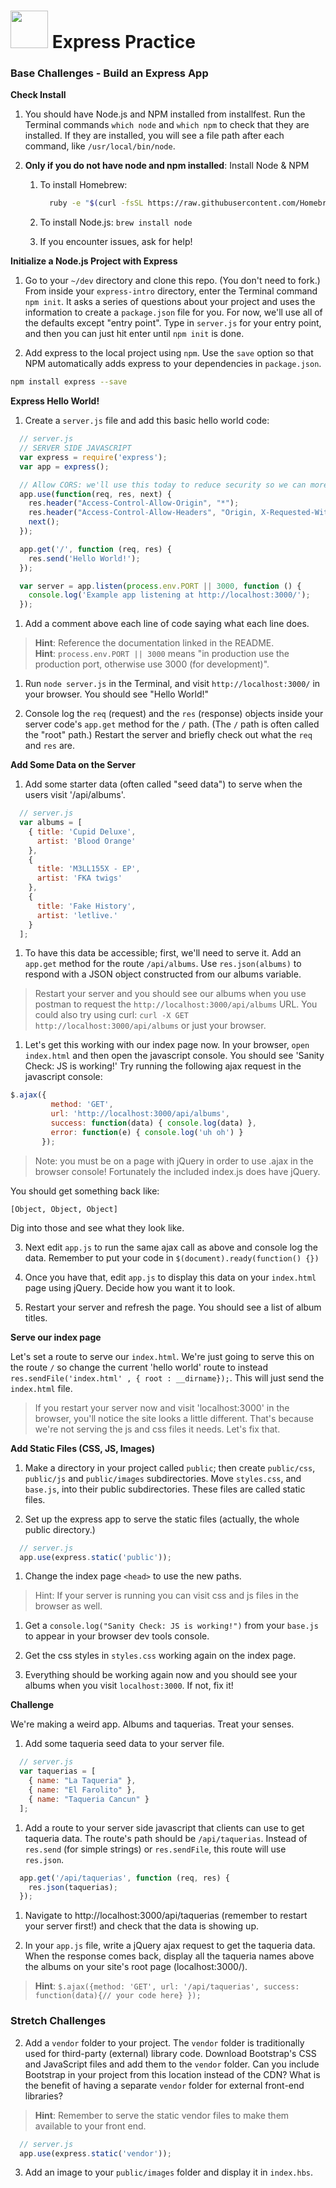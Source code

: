 # <img src="https://cloud.githubusercontent.com/assets/7833470/10423298/ea833a68-7079-11e5-84f8-0a925ab96893.png" width="60"> Express Practice

### Base Challenges - Build an Express App

**Check Install**

1. You should have Node.js and NPM installed from installfest. Run the Terminal commands `which node` and `which npm` to check that they are installed. If they are installed, you will see a file path after each command, like `/usr/local/bin/node`.

1. **Only if you do not have node and npm installed**:
  Install Node & NPM   

    1. To install Homebrew:

        ```bash
          ruby -e "$(curl -fsSL https://raw.githubusercontent.com/Homebrew/install/master/install)"
        ```

    2. To install Node.js: `brew install node`
    3. If you encounter issues, ask for help!

**Initialize a Node.js Project with Express**

1. Go to your `~/dev` directory and clone this repo.  (You don't need to fork.)  From inside your `express-intro` directory, enter the Terminal command `npm init`. It asks a series of questions about your project and uses the information to create a `package.json` file for you. For now, we'll use all of the defaults except "entry point". Type in `server.js` for your entry point, and then you can just hit enter until `npm init` is done.  

2. Add express to the local project using `npm`. Use the `save` option so that NPM automatically adds express to your dependencies in `package.json`.

  ```bash
  npm install express --save
  ```

**Express Hello World!**

1. Create a `server.js` file and add this basic hello world code:

  ```js
    // server.js
    // SERVER SIDE JAVASCRIPT
    var express = require('express');
    var app = express();

    // Allow CORS: we'll use this today to reduce security so we can more easily test our code in the browser.
    app.use(function(req, res, next) {
      res.header("Access-Control-Allow-Origin", "*");
      res.header("Access-Control-Allow-Headers", "Origin, X-Requested-With, Content-Type, Accept");
      next();
    });

    app.get('/', function (req, res) {
      res.send('Hello World!');
    });

    var server = app.listen(process.env.PORT || 3000, function () {
      console.log('Example app listening at http://localhost:3000/');
    });
  ```

1. Add a comment above each line of code saying what each line does.

  > **Hint**: Reference the documentation linked in the README.  
  > **Hint**: `process.env.PORT || 3000` means "in production use the production port, otherwise use 3000 (for development)".

1. Run `node server.js` in the Terminal, and visit `http://localhost:3000/` in your browser. You should see "Hello World!"   

1. Console log the `req` (request) and the `res` (response) objects inside your server code's `app.get` method for the `/` path. (The `/` path is often called the "root" path.) Restart the server and briefly check out what the `req` and `res` are.


**Add Some Data on the Server**

1. Add some starter data  (often called "seed data") to serve when the users visit '/api/albums'.

  ```js
    // server.js
    var albums = [
      { title: 'Cupid Deluxe',
        artist: 'Blood Orange'
      },
      {
        title: 'M3LL155X - EP',
        artist: 'FKA twigs'
      },
      {
        title: 'Fake History',
        artist: 'letlive.'
      }
    ];
  ```

1.  To have this data be accessible; first, we'll need to serve it. Add an `app.get` method for the route `/api/albums`.  Use `res.json(albums)` to respond with a JSON object constructed from our albums variable.

  > Restart your server and you should see our albums when you use postman to request the `http://localhost:3000/api/albums` URL.  You could also try using curl: `curl -X GET http://localhost:3000/api/albums` or just your browser.

1. Let's get this working with our index page now.  In your browser, `open index.html` and then open the javascript console.  You should see 'Sanity Check: JS is working!'  Try running the following ajax request in the javascript console:

  ```js
  $.ajax({
           method: 'GET',
           url: 'http://localhost:3000/api/albums',
           success: function(data) { console.log(data) },
           error: function(e) { console.log('uh oh') }
         });
  ```
  > Note: you must be on a page with jQuery in order to use .ajax in the browser console!  Fortunately the included index.js does have jQuery.

  You should get something back like:
  ```
  [Object, Object, Object]
  ```
  Dig into those and see what they look like.

3. Next edit `app.js` to run the same ajax call as above and console log the data.  Remember to put your code in `$(document).ready(function() {})`

3. Once you have that, edit `app.js` to display this data on your `index.html` page using jQuery.  Decide how you want it to look.

4. Restart your server and refresh the page. You should see a list of album titles.

**Serve our index page**

Let's set a route to serve our `index.html`.  We're just going to serve this on the route `/` so change the current 'hello world' route to instead `res.sendFile('index.html' , { root : __dirname});`.  This will just send the `index.html` file.

  > If you restart your server now and visit 'localhost:3000' in the browser, you'll notice the site looks a little different.  That's because we're not serving the js and css files it needs.  Let's fix that.

**Add Static Files (CSS, JS, Images)**

1. Make a directory in your project called `public`; then create `public/css`, `public/js` and `public/images` subdirectories.  Move `styles.css`, and `base.js`, into their public subdirectories.  These files are called static files.

1. Set up the express app to serve the static files (actually, the whole public directory.)

  ```js
    // server.js
    app.use(express.static('public'));
  ```

1. Change the index page `<head>` to use the new paths.  
  > Hint: If your server is running you can visit css and js files in the browser as well.

1. Get a `console.log("Sanity Check: JS is working!")` from your `base.js` to appear in your browser dev tools console.

1. Get the css styles in `styles.css` working again on the index page.

1. Everything should be working again now and you should see your albums when you visit `localhost:3000`.  If not, fix it!

**Challenge**

We're making a weird app. Albums and taquerias.  Treat your senses.  

1. Add some taqueria seed data to your server file.

  ```js
    // server.js
    var taquerias = [
      { name: "La Taqueria" },
      { name: "El Farolito" },
      { name: "Taqueria Cancun" }
    ];
  ```

1. Add a route to your server side javascript that clients can use to get taqueria data.  The route's path should be `/api/taquerias`.  Instead of `res.send` (for simple strings) or `res.sendFile`, this route will use `res.json`.


  ```js
    app.get('/api/taquerias', function (req, res) {
      res.json(taquerias);
    });
  ```

1. Navigate to http://localhost:3000/api/taquerias (remember to restart your server first!) and check that the data is showing up.



1. In your `app.js` file, write a jQuery ajax request to get the taqueria data. When the response comes back, display all the taqueria names above the albums on your site's root page (localhost:3000/).  

  > **Hint**: `$.ajax({method: 'GET', url: '/api/taquerias', success: function(data){// your code here} });`


### Stretch Challenges

2. Add a `vendor` folder to your project. The `vendor` folder is traditionally used for third-party (external) library code.  Download Bootstrap's CSS and JavaScript files and add them to the `vendor` folder. Can you include Bootstrap in your project from this location instead of the CDN? What is the benefit of having a separate `vendor` folder for external front-end libraries?

  > **Hint**: Remember to serve the static vendor files to make them available to your front end.

  ```js
    // server.js
    app.use(express.static('vendor'));
  ```

3. Add an image to your `public/images` folder and display it in `index.hbs`.
